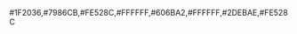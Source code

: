 <!-- Dracula Theme v1.2.1
#
# https://github.com/zenorocha/dracula-theme
#
# Copyright 2015, All rights reserved
#
# Code licensed under the MIT license
# http://zenorocha.mit-license.org
#
# @author Eduardo Quagliato <eduardo@quagliato.me>
-->

#1F2036,#7986CB,#FE528C,#FFFFFF,#606BA2,#FFFFFF,#2DEBAE,#FE528C
